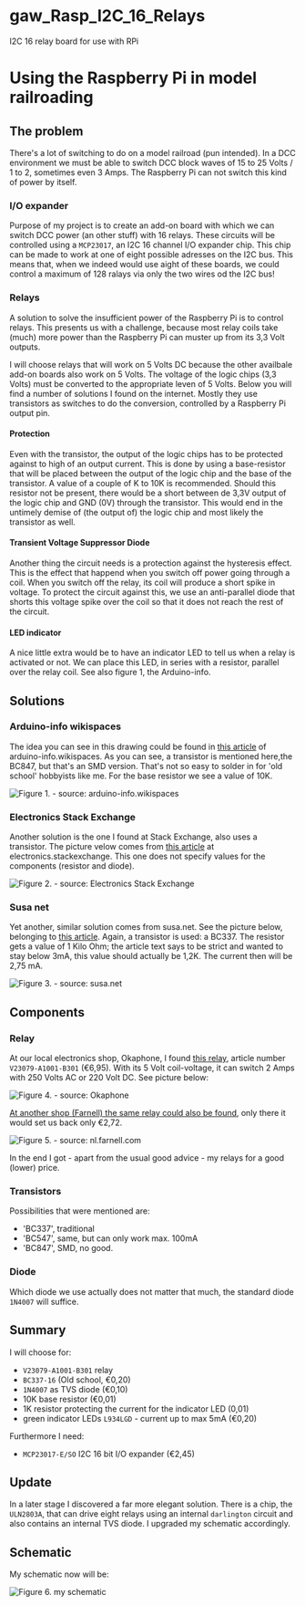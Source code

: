 # gaw_Rasp_I2C_16_Relays
I2C 16 relay board for use with RPi


# Using the Raspberry Pi in model railroading

## The problem
There's a lot of switching to do on a model railroad (pun intended). In a DCC environment we must be able to switch DCC block waves of 15 to 25 Volts / 1 to 2, sometimes even 3 Amps. The Raspberry Pi can not switch this kind of power by itself.

### I/O expander
Purpose of my project is to create an add-on board with which we can switch DCC power (an other stuff) with 16 relays. These circuits will be controlled using a `MCP23017`, an I2C 16 channel I/O expander chip. This chip can be made to work at one of eight possible adresses on the I2C bus. This means that, when we indeed would use aight of these boards, we could control a maximum of 128 ralays via only the two wires od the I2C bus!

### Relays
A solution to solve the insufficient power of the Raspberry Pi is to control relays. This presents us with a challenge, because most relay coils take (much) more power than the Raspberry Pi can muster up from its 3,3 Volt outputs.

I will choose relays that will work on 5 Volts DC because the other availbale add-on boards also work on 5 Volts. The voltage of the logic chips (3,3 Volts) must be converted to the appropriate leven of 5 Volts. Below you will find a number of solutions I found on the internet. Mostly they use transistors as switches to do the conversion, controlled by a Raspberry Pi output pin.

#### Protection
Even with the transistor, the output of the logic chips has to be protected against to high of an output current. This is done by using a base-resistor that will be placed between the output of the logic chip and the base of the transistor. A value of a couple of K to 10K is recommended. Should this resistor not be present, there would be a short between de 3,3V output of the logic chip and GND (0V) through the transistor. This would end in the untimely demise of (the output of) the logic chip and most likely the transistor as well.

#### Transient Voltage Suppressor Diode
Another thing the circuit needs is a protection against the hysteresis effect. This is the effect that happend when you switch off power going through a coil. When you switch off the relay, its coil will produce a short spike in voltage. To protect the circuit against this, we use an anti-parallel diode that shorts this voltage spike over the coil so that it does not reach the rest of the circuit.

#### LED indicator
A nice little extra would be to have an indicator LED to tell us when a relay is activated or not. We can place this LED, in series with a resistor, parallel over the relay coil. See also figure 1, the Arduino-info.


## Solutions

### Arduino-info wikispaces
The idea you can see in this drawing could be found in [this article](https://arduino-info.wikispaces.com/ArduinoPower) of arduino-info.wikispaces. As you can see, a transistor is mentioned here,the BC847, but that's an SMD version. That's not so easy to solder in for 'old school' hobbyists like me. For the base resistor we see a value of 10K.

![Figure 1. - source: arduino-info.wikispaces](./gfx/Relay_LED_Indicator.jpg)


### Electronics Stack Exchange
Another solution is the one I found at Stack Exchange, also uses a transistor. The picture velow comes from [this article](http://electronics.stackexchange.com/questions/56093/how-to-use-a-3v-output-to-control-a-5v-relay) at electronics.stackexchange. This one does not specify values for the components (resistor and diode).

![Figure 2. - source: Electronics Stack Exchange](./gfx/ElecStackRelay.gif)

### Susa net
Yet another, similar solution comes from susa.net. See the picture below, belonging to [this article](http://www.susa.net/wordpress/2012/06/raspberry-pi-relay-using-gpio/). Again, a transistor is used: a BC337. The resistor gets a value of 1 Kilo Ohm; the article text says to be strict and wanted to stay below 3mA, this value should actually be 1,2K. The current then will be 2,75 mA.

![Figure 3. - source: susa.net](./gfx/Relay-Sample.png)


## Components

### Relay
At our local electronics shop, Okaphone, I found [this relay](http://www.okaphone.com/artikel.asp?id=474062), article number `V23079-A1001-B301` (€6,95). With its 5 Volt coil-voltage, it can switch 2 Amps with 250 Volts AC or 220 Volt DC. See picture below:

![Figure 4. - source: Okaphone](./gfx/Relais_Okaphone.gif)

[At another shop (Farnell) the same relay could also be found](http://nl.farnell.com/te-connectivity-axicom/v23079-a1001-b301/relay-dpdt-5vdc-2a-tht/dp/4219960), only there it would set us back only €2,72.

![Figure 5. - source: nl.farnell.com](./gfx/Relais_Farnell.jpg)

In the end I got - apart from the usual good advice - my relays for a good (lower) price.

### Transistors
Possibilities that were mentioned are:

* 'BC337', traditional
* 'BC547', same, but can only work max. 100mA
* 'BC847', SMD, no good.


### Diode
Which diode we use actually does not matter that much, the standard diode `1N4007` will suffice.


## Summary
I will choose for:

* `V23079-A1001-B301` relay
* `BC337-16` (Old school, €0,20) 
* `1N4007` as TVS diode (€0,10)
* 10K base resistor (€0,01)
* 1K resistor protecting the current for the indicator LED (0,01)
* green indicator LEDs `L934LGD` - current up to max 5mA (€0,20)

Furthermore I need:

* `MCP23017-E/SO` I2C 16 bit I/O expander (€2,45)


## Update
In a later stage I discovered a far more elegant solution. There is a chip, the `ULN2803A`, that can drive eight relays using an internal `darlington` circuit and also contains an internal TVS diode. I upgraded my schematic accordingly.


## Schematic
My schematic now will be:

![Figure 6. my schematic](./gfx/Rasp_16_Relays_I2C.png)



